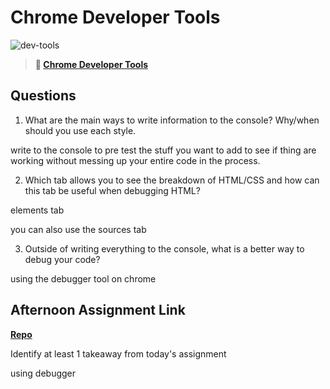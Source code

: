 # Chrome Developer Tools

![dev-tools](https://bcw.blob.core.windows.net/public/img/lesson-images/4571780153354770)

> **📖 [Chrome Developer Tools](https://codeworksacademy.com/fs-student-guide/resources/wk2/03-Chrome-Dev-Tools)**

## Questions

1. What are the main ways to write information to the console? Why/when should you use each style.

write to the console to pre test the stuff you want to add to see if thing are working without messing up your entire code in the process.

2. Which tab allows you to see the breakdown of HTML/CSS and how can this tab be useful when debugging HTML?

elements tab

you can also use the sources tab

3. Outside of writing everything to the console, what is a better way to debug your code?

using the debugger tool on chrome

## Afternoon Assignment Link

**[Repo](https://github.com/tonyware2009/javaday3.git)**

Identify at least 1 takeaway from today's assignment

using debugger